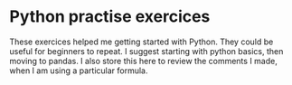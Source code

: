 # Python practise exercices

These exercices helped me getting started with Python. They could be useful for beginners to repeat. I suggest starting with python basics, then moving to pandas. I also store this here to review the comments I made, when I am using a particular formula.
